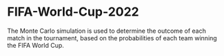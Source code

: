 # FIFA-World-Cup-2022
 The Monte Carlo simulation is used to determine the outcome of each match in the tournament, based on the probabilities of each team winning the FIFA World Cup.
